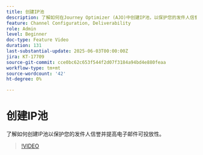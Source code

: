 ```yaml
---
title: 创建IP池
description: 了解如何在Journey Optimizer (AJO)中创建IP池，以保护您的发件人信誉并提高电子邮件可投放性。
feature: Channel Configuration, Deliverability
role: Admin
level: Beginner
doc-type: Feature Video
duration: 131
last-substantial-update: 2025-06-03T00:00:00Z
jira: KT-17709
source-git-commit: cce0bc62c653f544f2d07f3184a94bd4e880feaa
workflow-type: tm+mt
source-wordcount: '42'
ht-degree: 0%

---
```



# 创建IP池

了解如何创建IP池以保护您的发件人信誉并提高电子邮件可投放性。

>[!VIDEO](https://video.tv.adobe.com/v/3463145/?learn=on&enablevpops)
